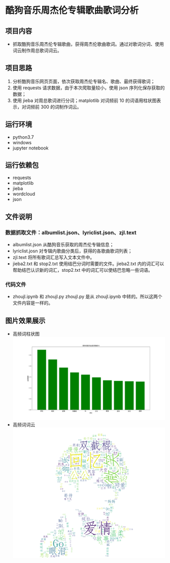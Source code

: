 # 酷狗音乐周杰伦专辑歌曲歌词分析
## 项目内容
* 抓取酷狗音乐周杰伦专辑歌曲，获得周杰伦歌曲歌词。通过对歌词分词、使用词云制作周总歌词词云。
## 项目思路
1. 分析酷狗音乐网页页面，依次获取周杰伦专辑名、歌曲、最终获得歌词；
2. 使用 requests 请求数据，由于本次爬取量较小，使用 json 序列化保存获取的数据；
3. 使用 jieba 对周总歌词进行分词；matplotlib 对词频前 10 的词语用柱状图表示，对词频前 300 的词制作词云。
## 运行环境
* python3.7
* windows
* jupyter notebook

## 运行依赖包
* requests
* matplotlib
* jieba
* wordcloud
* json
## 文件说明
### 数据抓取文件：albumlist.json、lyriclist.json、zjl.text
* albumlist.json 从酷狗音乐获取的周杰伦专辑信息；
* lyriclist.josn 对专辑内歌曲分类后，获得的各歌曲歌词列表；
* zjl.text 将所有歌词汇总写入文本文件中。
* jieba2.txt 和 stop2.txt 使用结巴分词时需要的文件。jieba2.txt 内的词汇可以帮助结巴认识新的词汇，stop2.txt 中的词汇可以使结巴忽略一些词语。
### 代码文件
* zhoujl.ipynb 和 zhoujl.py zhoujl.py 是从 zhoujl.ipynb 中转的。所以这两个文件内容是一样的。
## 图片效果展示
* 高频词柱状图
![publish](rank.png)<br>
* 高频词词云
![publish](wordcloud.png)<br>
